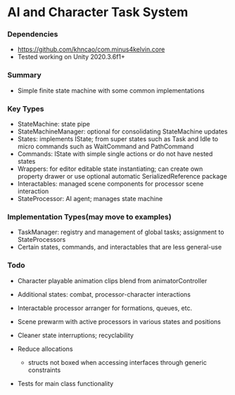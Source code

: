 # AI and Character Task System

### Dependencies
- https://github.com/khncao/com.minus4kelvin.core 
- Tested working on Unity 2020.3.6f1+

### Summary
- Simple finite state machine with some common implementations

### Key Types
- StateMachine: state pipe
- StateMachineManager: optional for consolidating StateMachine updates
- States: implements IState; from super states such as Task and Idle to micro commands such as WaitCommand and PathCommand
- Commands: IState with simple single actions or do not have nested states
- Wrappers: for editor editable state instantiating; can create own property drawer or use optional automatic SerializedReference package
- Interactables: managed scene components for processor scene interaction
- StateProcessor: AI agent; manages state machine

### Implementation Types(may move to examples)
- TaskManager: registry and management of global tasks; assignment to StateProcessors
- Certain states, commands, and interactables that are less general-use

### Todo
- Character playable animation clips blend from animatorController
- Additional states: combat, processor-character interactions
- Interactable processor arranger for formations, queues, etc.
- Scene prewarm with active processors in various states and positions

- Cleaner state interruptions; recyclability
- Reduce allocations
  - structs not boxed when accessing interfaces through generic constraints
- Tests for main class functionality